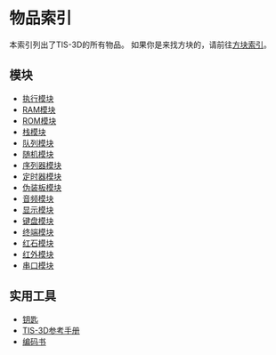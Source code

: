 # 物品索引
本索引列出了TIS-3D的所有物品。
如果你是来找方块的，请前往[方块索引](../block/index.md)。

## 模块
- [执行模块](execution_module.md)
- [RAM模块](random_access_memory_module.md)
- [ROM模块](read_only_memory_module.md)
- [栈模块](stack_module.md)
- [队列模块](queue_module.md)
- [随机模块](random_module.md)
- [序列器模块](sequencer_module.md)
- [定时器模块](timer_module.md)
- [伪装板模块](facade_module.md)
- [音频模块](audio_module.md)
- [显示模块](display_module.md)
- [键盘模块](keypad_module.md)
- [终端模块](terminal_module.md)
- [红石模块](redstone_module.md)
- [红外模块](infrared_module.md)
- [串口模块](serial_port_module.md)

## 实用工具
- [钥匙](key.md)
- [TIS-3D参考手册](manual.md)
- [编码书](code_book.md)
